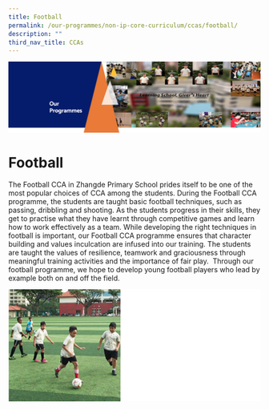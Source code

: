 ```yaml
---
title: Football
permalink: /our-programmes/non-ip-core-curriculum/ccas/football/
description: ""
third_nav_title: CCAs
---
```


![](/images/OurProgrammes1.png)

Football
========

The Football CCA in Zhangde Primary School prides itself to be one of the most popular choices of CCA among the students. During the Football CCA programme, the students are taught basic football techniques, such as passing, dribbling and shooting. As the students progress in their skills, they get to practise what they have learnt through competitive games and learn how to work effectively as a team. While developing the right techniques in football is important, our Football CCA programme ensures that character building and values inculcation are infused into our training. The students are taught the values of resilience, teamwork and graciousness through meaningful training activities and the importance of fair play.  Through our football programme, we hope to develop young football players who lead by example both on and off the field.

![](/images/Football.png)
